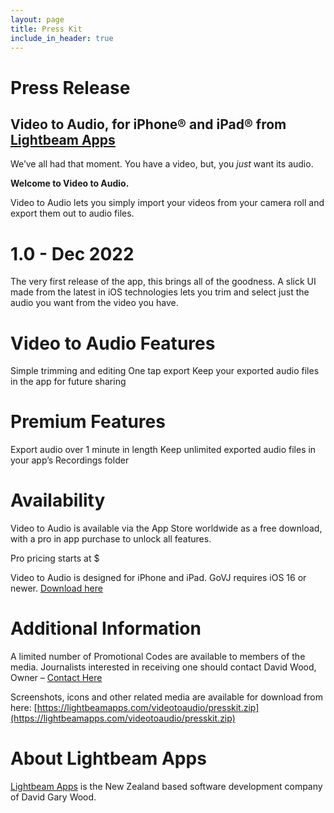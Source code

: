 ```yaml
---
layout: page
title: Press Kit
include_in_header: true
---
```


# Press Release

## Video to Audio, for iPhone® and iPad® from  [Lightbeam Apps](https://lightbeamapps.com)
We’ve all had that moment. You have a video, but, you _just_ want its audio. 

**Welcome to Video to Audio.**

Video to Audio lets you simply import your videos from your camera roll and export them out to audio files.

# 1.0 - Dec 2022
The very first release of the app, this brings all of the goodness. A slick UI made from the latest in iOS technologies lets you trim and select just the audio you want from the video you have.

# Video to Audio Features
Simple trimming and editing
One tap export
Keep your exported audio files in the app for future sharing

# Premium Features
Export audio over 1 minute in length
Keep unlimited exported audio files in your app’s Recordings folder

# Availability
Video to Audio is available via the App Store worldwide as a free download, with a pro in app purchase to unlock all features.

Pro pricing starts at $

Video to Audio is designed for iPhone and iPad. GoVJ requires iOS 16 or newer.
 [Download here](https://itunes.apple.com/us/app/videotoaudio/1641026220) 

# Additional Information
A limited number of Promotional Codes are available to members of the media. Journalists interested in receiving one should contact David Wood, Owner –  [Contact Here](http://govjapp.com/contact) 

Screenshots, icons and other related media are available for download from here:  [https://lightbeamapps.com/videotoaudio/presskit.zip](https://lightbeamapps.com/videotoaudio/presskit.zip) 

# About Lightbeam Apps
 [Lightbeam Apps](https://lightbeamapps.com/)  is the New Zealand based software development company of David Gary Wood.